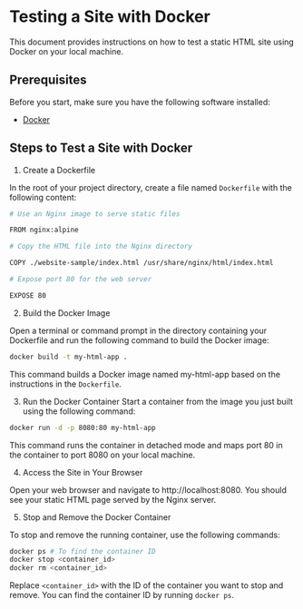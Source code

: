 # Testing a Site with Docker

This document provides instructions on how to test a static HTML site using Docker on your local machine.

## Prerequisites

Before you start, make sure you have the following software installed:

- [Docker](https://www.docker.com/products/docker-desktop/)

## Steps to Test a Site with Docker

1.  Create a Dockerfile

In the root of your project directory, create a file named `Dockerfile` with the following content:

```bash
# Use an Nginx image to serve static files

FROM nginx:alpine

# Copy the HTML file into the Nginx directory

COPY ./website-sample/index.html /usr/share/nginx/html/index.html

# Expose port 80 for the web server

EXPOSE 80
```

2.  Build the Docker Image

Open a terminal or command prompt in the directory containing your Dockerfile and run the following command to build the Docker image:

```bash
docker build -t my-html-app .
```

This command builds a Docker image named my-html-app based on the instructions in the `Dockerfile`.

3. Run the Docker Container
   Start a container from the image you just built using the following command:

```bash
docker run -d -p 8080:80 my-html-app
```

This command runs the container in detached mode and maps port 80 in the container to port 8080 on your local machine.

4. Access the Site in Your Browser

Open your web browser and navigate to http://localhost:8080. You should see your static HTML page served by the Nginx server.

5. Stop and Remove the Docker Container

To stop and remove the running container, use the following commands:

```bash
docker ps # To find the container ID
docker stop <container_id>
docker rm <container_id>
```

Replace `<container_id>` with the ID of the container you want to stop and remove. You can find the container ID by running `docker ps`.
